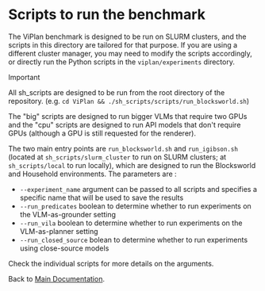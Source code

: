 # Scripts to run the benchmark

The ViPlan benchmark is designed to be run on SLURM clusters, and the scripts in this directory are tailored for that purpose. If you are using a different cluster manager, you may need to modify the scripts accordingly, or directly run the Python scripts in the `viplan/experiments` directory.

> [!IMPORTANT]
> All sh_scripts are designed to be run from the root directory of the repository. (e.g. `cd ViPlan && ./sh_scripts/scripts/run_blocksworld.sh`)

The "big" scripts are designed to run bigger VLMs that require two GPUs and the "cpu" scripts are designed to run API models that don't require GPUs (although a GPU is still requested for the renderer).

The two main entry points are `run_blocksworld.sh` and `run_igibson.sh` (located at `sh_scripts/slurm_cluster` to run on SLURM clusters; at `sh_scripts/local` to run locally), which are designed to run the Blocksworld and Household environments. The parameters are :
- `--experiment_name` argument can be passed to all scripts and specifies a specific name that will be used to save the results
- `--run_predicates` boolean to determine whether to run experiments on the VLM-as-grounder setting
- `--run_vila` boolean to determine whether to run experiments on the VLM-as-planner setting
- `--run_closed_source` bolean to determine whether to run experiments using close-source models

Check the individual scripts for more details on the arguments.


Back to [Main Documentation](../README.md).